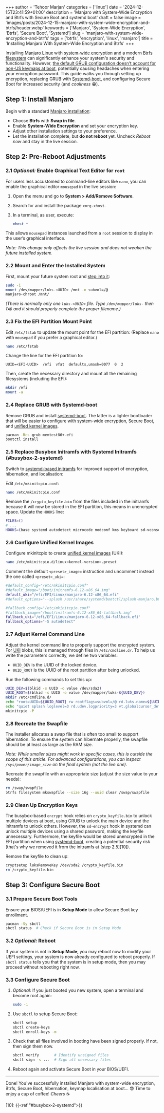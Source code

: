 +++
author = 'Tehoor Marjan'
categories = ['linux']
date = '2024-12-15T23:41:59+01:00'
description = 'Manjaro with System-Wide Encryption and Btrfs with Secure Boot and systemd boot'
draft = false
image = 'images/posts/2024-12-15-manjaro-with-system-wide-encryption-and-btrfs/header.webp'
keywords = ['Manjaro', 'System-Wide Encryption', 'Btrfs', 'Secure Boot', 'Systemd']
slug = 'manjaro-with-system-wide-encryption-and-btrfs'
tags = ['btrfs', 'encryption', 'linux', 'manjaro']
title = 'Installing Manjaro With System-Wide Encryption and Btrfs'
+++

Installing [Manjaro Linux][5] with [system-wide encryption][8] and a modern
[Btrfs filesystem][7] can significantly enhance your system's security and
functionality. However, [the default GRUB configuration doesn't account for
non-US keymaps at boot][9], potentially causing headaches when entering your
encryption password. This guide walks you through setting up encryption,
replacing GRUB with [Systemd-boot][1], and configuring Secure Boot for increased
security (and _cooliness_ 😁).

## Step 1: Install Manjaro

Begin with a standard [Manjaro installation][6]:

- Choose **Btrfs** with **Swap in file**.
- Enable **System-Wide Encryption** and set your encryption key.
- Adjust other installation settings to your preference.
- Let the installation complete, but **do not reboot** yet. Uncheck _Reboot now_
  and stay in the live session.

## Step 2: Pre-Reboot Adjustments

### 2.1 _Optional:_ Enable Graphical Text Editor for `root`

For users less accustomed to command-line editors like `nano`, you can enable
the graphical editor `mousepad` in the live session:

1. Open the menu and go to **System > Add/Remove Software**.
2. Search for and install the package `xorg-xhost`.
3. In a terminal, as user, execute:

   ```bash
   xhost +
   ```

This allows `mousepad` instances launched from a `root` session to display in
the user’s graphical interface.

_Note: This change only affects the live session and does not weaken the future
installed system._

### 2.2 Mount and Enter the Installed System

First, mount your future system root and [step into it][4]:

```bash
sudo -i
mount /dev/mapper/luks-<UUID> /mnt -o subvol=/@
manjaro-chroot /mnt/
```

_(There is normally only one `luks-<UUID>` file. Type `/dev/mapper/luks-` then
`TAB` and it should properly complete the proper filename.)_

### 2.3 Fix the EFI Partition Mount Point

Edit `/etc/fstab` to update the mount point for the EFI partition: (Replace
`nano` with `mousepad` if you prefer a graphical editor.)

```bash
nano /etc/fstab
```

Change the line for the EFI partition to:

```plaintext
UUID=<EFI-UUID>  /efi  vfat  defaults,umask=0077  0  2
```

Then, create the necessary directory and mount all the remaining filesystems
(including the EFI):

```bash
mkdir /efi
mount -a
```

### 2.4 Replace GRUB with Systemd-boot

Remove GRUB and install [systemd-boot][1]. The latter is a lighter bootloader
that will be easier to configure with system-wide encryption, Secure Boot, and
[unified kernel images][2].

```bash
pacman -Rcs grub memtest86+-efi
bootctl install
```

### 2.5 Replace Busybox Initramfs with Systemd Initramfs {#busybox-2-systemd}

Switch to [systemd-based initramfs][3] for improved support of encryption,
hibernation, and localisation:

Edit `/etc/mkinitcpio.conf`:

```bash
nano /etc/mkinitcpio.conf
```

Remove the `/crypto_keyfile.bin` from the files included in the initramfs
because it will now be stored in the EFI partition, this means in unencrypted
space. Update the `HOOKS` line:

```bash
FILES=()
# ...
HOOKS=(base systemd autodetect microcode modconf kms keyboard sd-vconsole block plymouth sd-encrypt filesystems)
```

### 2.6 Configure Unified Kernel Images

Configure mkinitcpio to create [unified kernel images][2] (UKI):

```bash
nano /etc/mkinitcpio.d/linux<kernel-version>.preset
```

Comment the default `<preset>_image=` instruction and uncomment instead the one
called `<preset>_uki=`:

```bash
#default_config="/etc/mkinitcpio.conf"
#default_image="/boot/initramfs-6.12-x86_64.img"
default_uki="/efi/EFI/Linux/manjaro-6.12-x86_64.efi"
#default_options="--splash /usr/share/systemd/bootctl/splash-manjaro.bmp"

#fallback_config="/etc/mkinitcpio.conf"
#fallback_image="/boot/initramfs-6.12-x86_64-fallback.img"
fallback_uki="/efi/EFI/Linux/manjaro-6.12-x86_64-fallback.efi"
fallback_options="-S autodetect"
```

### 2.7 Adjust Kernel Command Line

Adjust the kernel command line to properly support the encrypted system. For
[UKI][2] blobs, this is managed through files in `/etc/cmdline.d/`. To help us
write the parameters correctly, we define two variables:

- `UUID_DEV` is the UUID of the locked device.
- `UUID_ROOT` is the UUID of the root partition after being unlocked.

Run the following commands to set this up:

```bash
UUID_DEV=$(blkid -s UUID -o value /dev/sda2)
UUID_ROOT=$(blkid -s UUID -o value /dev/mapper/luks-${UUID_DEV})
mkdir /etc/cmdline.d/
echo "root=UUID=${UUID_ROOT} rw rootflags=subvol=/@ rd.luks.name=${UUID_DEV}=luks-${UUID_DEV}" > /etc/cmdline.d/00_root.conf
echo "quiet splash loglevel=3 rd.udev.logpriority=3 vt.globalcursor_default=0" > /etc/cmdline.d/10_quiet.conf
mkinitcpio -P
```

### 2.8 Recreate the Swapfile

The installer allocates a swap file that is often too small to support
hibernation. To ensure the system can hibernate properly, the swapfile should be
at least as large as the RAM size.

_Note: While smaller sizes might work in specific cases, this is outside the
scope of this article. For advanced configurations, you can inspect
`/sys/power/image_size` on the final system (not the live one)._

Recreate the swapfile with an appropriate size (adjust the size value to your
needs):

```bash
rm /swap/swapfile
btrfs filesystem mkswapfile --size 16g --uuid clear /swap/swapfile
```

### 2.9 Clean Up Encryption Keys

The busybox-based `encrypt` hook relies on `crypto_keyfile.bin` to unlock
multiple devices at boot, using GRUB to unlock the main device and the initramfs
to unlock others. However, the `sd-encrypt` hook in systemd can unlock multiple
devices using a shared password, making the keyfile unnecessary. Furthermore,
the keyfile would be stored unencrypted in the EFI partition when using
[systemd-boot][1], creating a potential security risk (that's why we removed it
from the initramfs at [step 2.5][10]).

Remove the keyfile to clean up:

```bash
cryptsetup luksRemoveKey /dev/sda2 /crypto_keyfile.bin
rm /crypto_keyfile.bin
```

## Step 3: Configure Secure Boot

### 3.1 Prepare Secure Boot Tools

Ensure your BIOS/UEFI is in **Setup Mode** to allow Secure Boot key enrollment.

```bash
pacman -Sy sbctl
sbctl status  # Check if Secure Boot is in Setup Mode
```

### 3.2 _Optional:_ Reboot

If your system is not in **Setup Mode**, you may reboot now to modify your UEFI
settings, your system is now already configured to reboot properly. If
`sbctl status` tells you that the system is in setup mode, then you may proceed
without rebooting right now.

### 3.3 Configure Secure Boot

1. _Optional:_ If you just booted you new system, open a terminal and become
   root again:

   ```bash
   sudo -i
   ```

2. Use `sbctl` to setup Secure Boot:

   ```bash
   sbctl setup
   sbctl create-keys
   sbctl enroll-keys -m
   ```

3. Check that all files involved in booting have been signed properly. If not,
   then sign them now.

   ```bash
   sbctl verify       # Identify unsigned files
   sbctl sign -s ...  # Sign all necessary files
   ```

4. Reboot again and activate Secure Boot in your BIOS/UEFI.

---

Done! You've successfully installed Manjaro with system-wide encryption, Btrfs,
Secure Boot, hibernation, keymap localisation at boot... 😎 Time to enjoy a cup
of coffee! _Cheers_ ☕

[1]: https://wiki.archlinux.org/title/Systemd-boot
[2]: https://wiki.archlinux.org/title/Unified_kernel_image
[3]: https://wiki.archlinux.org/title/Mkinitcpio#Common_hooks
[4]: https://wiki.archlinux.org/title/Chroot#Using_arch-chroot
[5]: https://manjaro.org/
[6]: https://manjaro.org/products/download/x86
[7]: https://wiki.manjaro.org/index.php/Btrfs
[8]:
  https://wiki.archlinux.org/title/Dm-crypt/Encrypting_an_entire_system#LUKS_on_a_partition
[9]:
  https://forum.manjaro.org/t/keyboard-layout-for-boot-encryption-password/115990

[10]: {{<ref "#busybox-2-systemd">}}
